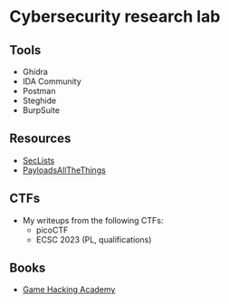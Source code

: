 # Cybersecurity research lab

## Tools

* Ghidra
* IDA Community
* Postman
* Steghide
* BurpSuite

## Resources

* [SecLists](https://github.com/danielmiessler/SecLists)
* [PayloadsAllTheThings](https://github.com/swisskyrepo/PayloadsAllTheThings)

## CTFs

* My writeups from the following CTFs:
    * picoCTF
    * ECSC 2023 (PL, qualifications)

## Books

* [Game Hacking Academy](https://gamehacking.academy/assets/GameHackingAcademy.pdf)
